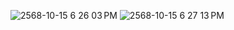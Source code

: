 
![2568-10-15 6 26 03 PM](https://github.com/user-attachments/assets/b7d485ba-9c78-40ce-a065-73406ed7ff9e)
![2568-10-15 6 27 13 PM](https://github.com/user-attachments/assets/fbfd92df-0ccf-4ed4-92af-0820a4e9a1ca)
